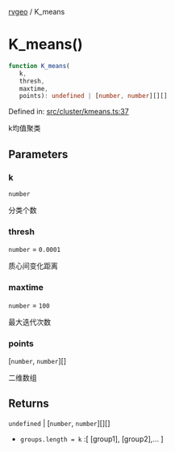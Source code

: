 [rvgeo](../index.md) / K\_means

# K\_means()

```ts
function K_means(
   k, 
   thresh, 
   maxtime, 
   points): undefined | [number, number][][]
```

Defined in: [src/cluster/kmeans.ts:37](https://github.com/pzq123456/RVGeo/blob/e727f6f6e310621d656b74948bed9956ff45a613/src/cluster/kmeans.ts#L37)

k均值聚类

## Parameters

### k

`number`

分类个数

### thresh

`number` = `0.0001`

质心间变化距离

### maxtime

`number` = `100`

最大迭代次数

### points

\[`number`, `number`\][]

二维数组

## Returns

`undefined` \| \[`number`, `number`\][][]

* `groups.length = k` :[
[group1],
[group2],...
]
